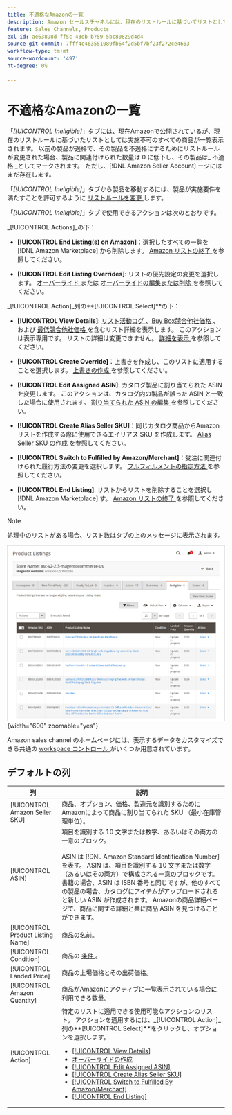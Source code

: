 ```yaml
---
title: 不適格なAmazonの一覧
description: Amazon セールスチャネルには、現在のリストルールに基づいてリストとして不適格な商品を管理するのに役立つ「[!UICONTROL Ineligible]」タブが用意されています。
feature: Sales Channels, Products
exl-id: ae63898d-ff5c-43eb-b759-5bc80829d4d4
source-git-commit: 7fff4c463551089fb64f2d5bf7bf23f272ce4663
workflow-type: tm+mt
source-wordcount: '497'
ht-degree: 0%

---
```


# 不適格なAmazonの一覧

「_[!UICONTROL Ineligible]_」タブには、現在Amazonで公開されているが、現在のリストルールに基づいたリストとしては実施不可のすべての商品が一覧表示されます。 以前の製品が適格で、その製品を不適格にするためにリストルールが変更された場合、製品に関連付けられた数量は 0 に低下し、その製品は_ 不適格 _としてマークされます。 ただし、[!DNL Amazon Seller Account] ージにはまだ存在します。

「_[!UICONTROL Ineligible]_」タブから製品を移動するには、製品が実施要件を満たすことを許可するように [ リストルールを変更 ](./listing-rules.md) します。

「_[!UICONTROL Ineligible]_」タブで使用できるアクションは次のとおりです。

_[!UICONTROL Actions]_の下：

- **[!UICONTROL End Listing(s) on Amazon]**：選択したすべての一覧を [!DNL Amazon Marketplace] から削除します。 [Amazon リストの終了 ](./end-listings-manually.md) を参照してください。

- **[!UICONTROL Edit Listing Overrides]**: リストの優先設定の変更を選択します。 [ オーバーライド ](./overrides.md) または [ オーバーライドの編集または削除 ](./creating-editing-overrides.md#edit-override-single-listing) を参照してください。

_[!UICONTROL Action]_列の&#x200B;**[!UICONTROL Select]**の下：

- **[!UICONTROL View Details]**: [ リスト活動ログ ](./product-listing-details.md#listing-activity-log)、[Buy Box競合他社価格 ](./product-listing-details.md#buy-box-competitor-pricing)、および [ 最低競合他社価格 ](./product-listing-details.md#lowest-competitor-pricing) を含むリスト詳細を表示します。 このアクションは表示専用です。 リストの詳細は変更できません。 [ 詳細を表示 ](./product-listing-details.md) を参照してください。

- **[!UICONTROL Create Override]**：上書きを作成し、このリストに適用することを選択します。 [ 上書きの作成 ](./creating-editing-overrides.md) を参照してください。

- **[!UICONTROL Edit Assigned ASIN]**: カタログ製品に割り当てられた ASIN を変更します。 このアクションは、カタログ内の製品が誤った ASIN と一致した場合に使用されます。 [ 割り当てられた ASIN の編集 ](./edit-assigned-asin.md) を参照してください。

- **[!UICONTROL Create Alias Seller SKU]**：同じカタログ商品からAmazon リストを作成する際に使用できるエイリアス SKU を作成します。 [Alias Seller SKU の作成 ](./create-alias-seller-sku.md) を参照してください。

- **[!UICONTROL Switch to Fulfilled by Amazon/Merchant]**：受注に関連付けられた履行方法の変更を選択します。 [ フルフィルメントの指定方法 ](./fulfilled-by.md#configure-fulfilled-by-settings) を参照してください。

- **[!UICONTROL End Listing]**: リストからリストを削除することを選択し [!DNL Amazon Marketplace] す。 [Amazon リストの終了 ](./end-listings-manually.md) を参照してください。

>[!NOTE]
>処理中のリストがある場合、リスト数はタブの上のメッセージに表示されます。

![Amazonの不適格な一覧 ](assets/amazon-ineligible-listings.png){width="600" zoomable="yes"}

Amazon sales channel のホームページには、表示するデータをカスタマイズできる共通の [workspace コントロール ](./workspace-controls.md) がいくつか用意されています。

## デフォルトの列

| 列 | 説明 |
|-----------------------------------|------------------------------------------------------------------------------------------------------------------------------------------------------------------------------------------------------------------------------------------------------------------------------------------------------------------------------------------------------------------------------------------------------------------------------------------------------------------------------------------------------------------------------------------------------------------------------------------------------------------------------------------------------------------------|
| [!UICONTROL Amazon Seller SKU] | 商品、オプション、価格、製造元を識別するためにAmazonによって商品に割り当てられた SKU （最小在庫管理単位）。 |
| [!UICONTROL ASIN] | 項目を識別する 10 文字または数字、あるいはその両方の一意のブロック。<br><br>ASIN は [!DNL Amazon Standard Identification Number] を表す。 ASIN は、項目を識別する 10 文字または数字（あるいはその両方）で構成される一意のブロックです。 書籍の場合、ASIN は ISBN 番号と同じですが、他のすべての製品の場合、カタログにアイテムがアップロードされると新しい ASIN が作成されます。 Amazonの商品詳細ページで、商品に関する詳細と共に商品 ASIN を見つけることができます。 |
| [!UICONTROL Product Listing Name] | 商品の名前。 |
| [!UICONTROL Condition] | 商品の [ 条件 ](./product-listing-condition.md)。 |
| [!UICONTROL Landed Price] | 商品の上場価格とその出荷価格。 |
| [!UICONTROL Amazon Quantity] | 商品がAmazonにアクティブに一覧表示されている場合に利用できる数量。 |
| [!UICONTROL Action] | 特定のリストに適用できる使用可能なアクションのリスト。 アクションを適用するには、_[!UICONTROL Action]_列の&#x200B;**[!UICONTROL Select]**をクリックし、オプションを選択します。<ul><li>[[!UICONTROL View Details]](./product-listing-details.md)</li><li>[ オーバーライドの作成 ](./creating-editing-overrides.md)</li><li>[[!UICONTROL Edit Assigned ASIN]](./edit-assigned-asin.md)</li><li>[[!UICONTROL Create Alias Seller SKU]](./create-alias-seller-sku.md#region-specific)</li><li>[[!UICONTROL Switch to Fulfilled By Amazon/Merchant]](./fulfilled-by.md#configure-fulfilled-by-settings)</li><li>[[!UICONTROL End Listing]](./end-listings-manually.md)</li></ul> |
